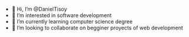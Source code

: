 - 👋 Hi, I’m @DanielTisoy
- 👀 I’m interested in software development
- 🌱 I’m currently learning computer science degree
- 💞️ I’m looking to collaborate on begginer proyects of web development

<!---
DanielTisoy/DanielTisoy is a ✨ special ✨ repository because its `README.md` (this file) appears on your GitHub profile.
You can click the Preview link to take a look at your changes.
--->
